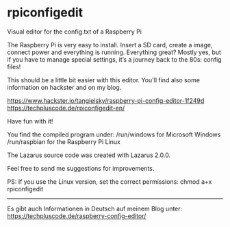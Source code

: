 # rpiconfigedit
Visual editor for the config.txt of a Raspberry Pi

The Raspberry Pi is very easy to install. Insert a SD card, create a image, connect power and everything is running. 
Everything great? Mostly yes, but if you have to manage special settings, it’s a journey back to the 80s: config files!

This should be a little bit easier with this editor.
You'll find also some information on hackster and on my blog.

https://www.hackster.io/tangielsky/raspberry-pi-config-editor-1f249d
https://techpluscode.de/rpiconfigedit-en/

Have fun with it!

You find the compiled program under:
/run/windows for Microsoft Windows
/run/raspbian for the Raspberry Pi Linux

The Lazarus source code was created with Lazarus 2.0.0.

Feel free to send me suggestions for improvements.


PS: If you use the Linux version, set the correct permissions: chmod a+x rpiconfigedit
_____________________________________________________________________________________

Es gibt auch Informationen in Deutsch auf meinem Blog unter:
https://techpluscode.de/raspberry-config-editor/
